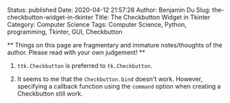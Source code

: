 Status: published
Date: 2020-04-12 21:57:28
Author: Benjamin Du
Slug: the-checkbutton-widget-in-tkinter
Title: The Checkbutton Widget in Tkinter
Category: Computer Science
Tags: Computer Science, Python, programming, Tkinter, GUI, Checkbutton

**
Things on this page are fragmentary and immature notes/thoughts of the author.
Please read with your own judgement!
**


1. `ttk.Checkbutton` is preferred to `tk.Checkbutton`.

2. It seems to me that the `Checkbutton.bind` doesn't work.
    However, 
    specifying a callback function using the `command` option 
    when creating a Checkbutton still work.
